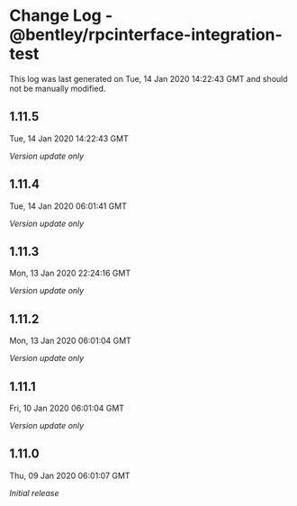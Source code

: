 # Change Log - @bentley/rpcinterface-integration-test

This log was last generated on Tue, 14 Jan 2020 14:22:43 GMT and should not be manually modified.

## 1.11.5
Tue, 14 Jan 2020 14:22:43 GMT

*Version update only*

## 1.11.4
Tue, 14 Jan 2020 06:01:41 GMT

*Version update only*

## 1.11.3
Mon, 13 Jan 2020 22:24:16 GMT

*Version update only*

## 1.11.2
Mon, 13 Jan 2020 06:01:04 GMT

*Version update only*

## 1.11.1
Fri, 10 Jan 2020 06:01:04 GMT

*Version update only*

## 1.11.0
Thu, 09 Jan 2020 06:01:07 GMT

*Initial release*

